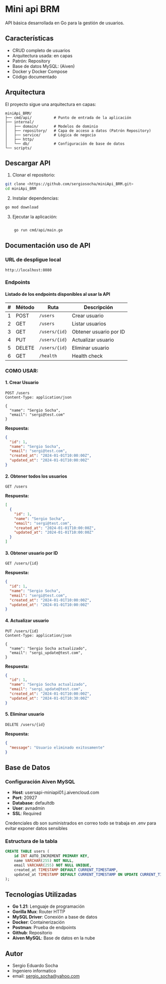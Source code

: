 # Mini api BRM

API  básica desarrollada en Go para la gestión de usuarios.


## Características

- CRUD completo de usuarios
- Arquitectura usada:  en capas
- Patrón:  Repository
- Base de datos MySQL:  (Aiven)
- Docker y Docker Compose
- Código documentado


## Arquitectura


El proyecto sigue una arquitectura en capas:

```
miniApi_BRM/
├── cmd/api/          # Punto de entrada de la aplicación
├── internal/
│   ├── domain/       # Modelos de dominio
│   ├── repository/   # Capa de acceso a datos (Patrón Repository)
│   ├── service/      # Lógica de negocio
│   ├── http/         
│   └── db/           # Configuración de base de datos
└── scripts/          
```

## Descargar API

1. Clonar el repositorio:
```bash
git clone <https://github.com/sergiosocha/miniApi_BRM.git>
cd miniApi_BRM
```

2. Instalar dependencias:
```bash
go mod download
```

3. Ejecutar la aplicación:
```bash

    go run cmd/api/main.go
```
## Documentación uso de API

### URL de despligue local
```
http://localhost:8080
```

### Endpoints

#### Listado de los endpoints disponibles al usar la API

| # | Método | Ruta           | Descripción              |
|---|--------|----------------|--------------------------|
| 1 | POST   | `/users`       | Crear usuario            |
| 2 | GET    | `/users`       | Listar usuarios          |
| 3 | GET    | `/users/{id}`  | Obtener usuario por ID   |
| 4 | PUT    | `/users/{id}`  | Actualizar usuario       |
| 5 | DELETE | `/users/{id}`  | Eliminar usuario         |
| 6 | GET    | `/health`      | Health check             |

### COMO USAR:
#### 1. Crear Usuario
```http
POST /users
Content-Type: application/json

{
  "name": "Sergio Socha",
  "email": "sergi@test.com"
}
```

**Respuesta:**
```json
{
  "id": 1,
  "name": "Sergio Socha",
  "email": "sergi@test.com",
  "created_at": "2024-01-01T10:00:00Z",
  "updated_at": "2024-01-01T10:00:00Z"
}
```

#### 2. Obtener todos los usuarios
```http
GET /users
```

**Respuesta:**
```json
[
  {
    "id": 1,
    "name": "Sergio Socha",
    "email": "sergi@test.com",
    "created_at": "2024-01-01T10:00:00Z",
    "updated_at": "2024-01-01T10:00:00Z"
  }
]
```

#### 3. Obtener usuario por ID
```http
GET /users/{id}
```

**Respuesta:**
```json
{
  "id": 1,
  "name": "Sergio Socha",
  "email": "sergi@test.com",
  "created_at": "2024-01-01T10:00:00Z",
  "updated_at": "2024-01-01T10:00:00Z"
}
```

#### 4. Actualizar usuario
```http
PUT /users/{id}
Content-Type: application/json

{
  "name": "Sergio Socha actualizado",
  "email": "sergi_update@test.com",
}
```

**Respuesta:**
```json
{
  "id": 1,
  "name": "Sergio Socha actualizado",
  "email": "sergi_update@test.com",
  "created_at": "2024-01-01T10:00:00Z",
  "updated_at": "2024-01-01T10:30:00Z"
}
```

#### 5. Eliminar usuario
```http
DELETE /users/{id}
```

**Respuesta:**
```json
{
  "message": "Usuario eliminado exitosamente"
}
```



## Base de Datos

### Configuración Aiven MySQL

- **Host**: usersapi-miniapi01.j.aivencloud.com
- **Port**: 20927
- **Database**: defaultdb
- **User**: avnadmin
- **SSL**: Required

Credenciales db son suministrados en correo todo se trabaja en .env para evitar
exponer datos sensibles 

### Estructura de la tabla

```sql
CREATE TABLE users (
    id INT AUTO_INCREMENT PRIMARY KEY,
    name VARCHAR(255) NOT NULL,
    email VARCHAR(255) NOT NULL UNIQUE,
    created_at TIMESTAMP DEFAULT CURRENT_TIMESTAMP,
    updated_at TIMESTAMP DEFAULT CURRENT_TIMESTAMP ON UPDATE CURRENT_TIMESTAMP
);
```

##  Tecnologías Utilizadas

- **Go 1.21**: Lenguaje de programación
- **Gorilla Mux**: Router HTTP
- **MySQL Driver**: Conexión a base de datos
- **Docker**: Containerización
- **Postman**: Prueba de endpoints
- **Github**: Repositorio
- **Aiven MySQL**: Base de datos en la nube
##  Autor

* Sergio Eduardo Socha 
* Ingeniero informatico
* email: sergio_socha@yahoo.com